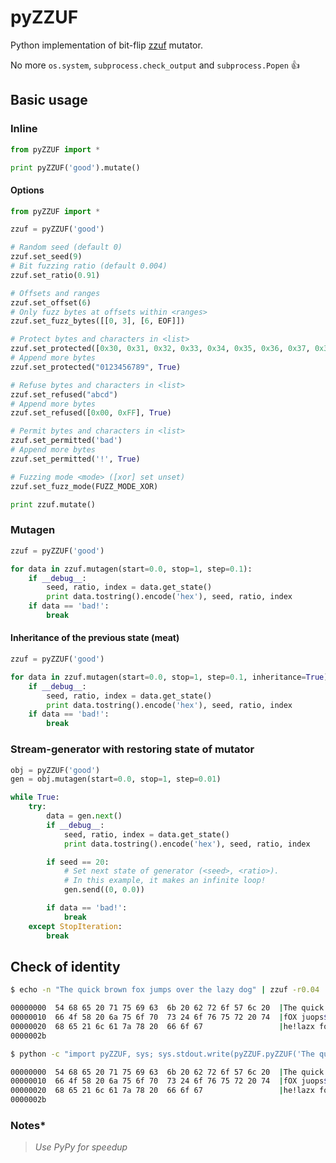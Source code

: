 # pyZZUF

Python implementation of bit-flip [zzuf](http://caca.zoy.org/wiki/zzuf) mutator.

No more `os.system`, `subprocess.check_output` and `subprocess.Popen` :thumbsup:

## Basic usage

### Inline

```python
from pyZZUF import *

print pyZZUF('good').mutate()
```

#### Options

```python
from pyZZUF import *

zzuf = pyZZUF('good')

# Random seed (default 0)
zzuf.set_seed(9)
# Bit fuzzing ratio (default 0.004)
zzuf.set_ratio(0.91)

# Offsets and ranges
zzuf.set_offset(6)
# Only fuzz bytes at offsets within <ranges>
zzuf.set_fuzz_bytes([[0, 3], [6, EOF]])

# Protect bytes and characters in <list>
zzuf.set_protected([0x30, 0x31, 0x32, 0x33, 0x34, 0x35, 0x36, 0x37, 0x38, 0x39])
# Append more bytes
zzuf.set_protected("0123456789", True)

# Refuse bytes and characters in <list>
zzuf.set_refused("abcd")
# Append more bytes
zzuf.set_refused([0x00, 0xFF], True)

# Permit bytes and characters in <list>
zzuf.set_permitted('bad')
# Append more bytes
zzuf.set_permitted('!', True)

# Fuzzing mode <mode> ([xor] set unset)
zzuf.set_fuzz_mode(FUZZ_MODE_XOR)

print zzuf.mutate()
```

### Mutagen

```python
zzuf = pyZZUF('good')

for data in zzuf.mutagen(start=0.0, stop=1, step=0.1):
	if __debug__:
		seed, ratio, index = data.get_state()
		print data.tostring().encode('hex'), seed, ratio, index
	if data == 'bad!':
		break
```

#### Inheritance of the previous state (meat)

```python
zzuf = pyZZUF('good')

for data in zzuf.mutagen(start=0.0, stop=1, step=0.1, inheritance=True):
	if __debug__:
		seed, ratio, index = data.get_state()
		print data.tostring().encode('hex'), seed, ratio, index
	if data == 'bad!':
		break
```

### Stream-generator with restoring state of mutator

```python
obj = pyZZUF('good')
gen = obj.mutagen(start=0.0, stop=1, step=0.01)

while True:
	try:
		data = gen.next()
		if __debug__:
			seed, ratio, index = data.get_state()
			print data.tostring().encode('hex'), seed, ratio, index

		if seed == 20:
			# Set next state of generator (<seed>, <ratio>).
			# In this example, it makes an infinite loop!
			gen.send((0, 0.0))

		if data == 'bad!':
			break
	except StopIteration:
		break
```

## Check of identity

```bash
$ echo -n "The quick brown fox jumps over the lazy dog" | zzuf -r0.04 | hd

00000000  54 68 65 20 71 75 69 63  6b 20 62 72 6f 57 6c 20  |The quick broWl |
00000010  66 4f 58 20 6a 75 6f 70  73 24 6f 76 75 72 20 74  |fOX juops$ovur t|
00000020  68 65 21 6c 61 7a 78 20  66 6f 67                 |he!lazx fog|
0000002b

$ python -c "import pyZZUF, sys; sys.stdout.write(pyZZUF.pyZZUF('The quick brown fox jumps over the lazy dog', ratio=0.04).mutate().tostring())" | hd

00000000  54 68 65 20 71 75 69 63  6b 20 62 72 6f 57 6c 20  |The quick broWl |
00000010  66 4f 58 20 6a 75 6f 70  73 24 6f 76 75 72 20 74  |fOX juops$ovur t|
00000020  68 65 21 6c 61 7a 78 20  66 6f 67                 |he!lazx fog|
0000002b
```

### Notes*

> *Use PyPy for speedup*
